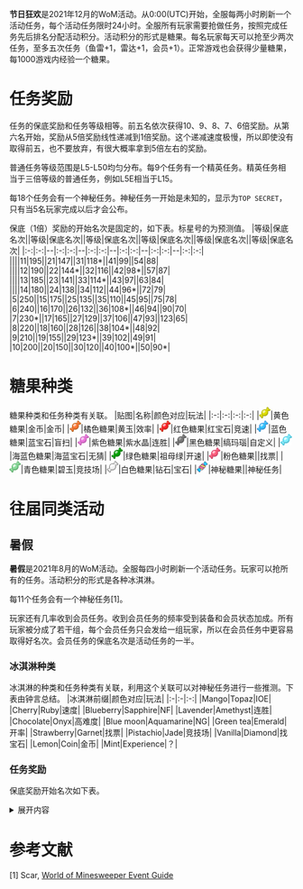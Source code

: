 **节日狂欢**是2021年12月的WoM活动。从0:00(UTC)开始，全服每两小时刷新一个活动任务，每个活动任务限时24小时。全服所有玩家需要抢做任务，按照完成任务先后排名分配活动积分。活动积分的形式是糖果。每名玩家每天可以抢至少两次任务，至多五次任务（鱼雷+1，雷达+1，会员+1）。正常游戏也会获得少量糖果，每1000游戏内经验一个糖果。

# 任务奖励
任务的保底奖励和任务等级相等。前五名依次获得10、9、8、7、6倍奖励。从第六名开始，奖励从5倍奖励线性递减到1倍奖励。这个递减速度极慢，所以即使没有取得前五，也不要放弃，有很大概率拿到5倍左右的奖励。

普通任务等级范围是L5-L50均匀分布。每9个任务有一个精英任务。精英任务相当于三倍等级的普通任务，例如L5E相当于L15。

每18个任务会有一个神秘任务。神秘任务一开始是未知的，显示为`TOP SECRET`，只有当5名玩家完成以后才会公布。

保底（1倍）奖励的开始名次是固定的，如下表。标星号的为预测值。
|等级|保底名次||等级|保底名次||等级|保底名次||等级|保底名次||等级|保底名次||等级|保底名次|
|:-:|:-:|--|:-:|:-:|--|:-:|:-:|--|:-:|:-:|--|:-:|:-:|--|:-:|:-:|
||||11|195||21|147||31|118*||41|99||54|88|
||||12|190||22|144*||32|116||42|98*||57|87|
||||13|185||23|141||33|114*||43|97||63|84|
||||14|180||24|138||34|112||44|96*||72|79|
|5|250||15|175||25|135||35|110||45|95||75|78|
|6|240||16|170||26|132||36|108*||46|94||90|70|
|7|230*||17|165||27|129||37|106||47|93||123|65|
|8|220||18|160||28|126||38|104*||48|92|
|9|210||19|155||29|123*||39|102||49|91|
|10|200||20|150||30|120||40|100*||50|90*|

# 糖果种类
糖果种类和任务种类有关联。
|贴图|名称|颜色对应|玩法|
|:-:|:-:|:-:|:-:|
|<img src="https://github.com/putianyi889/Minesweeper-makes-me-happy/blob/main/wiki/images/wom/521.svg" width=20>|黄色糖果|金币|金币|
|<img src="https://github.com/putianyi889/Minesweeper-makes-me-happy/blob/main/wiki/images/wom/522.svg" width=20>|橘色糖果|黄玉|效率|
|<img src="https://github.com/putianyi889/Minesweeper-makes-me-happy/blob/main/wiki/images/wom/523.svg" width=20>|红色糖果|红宝石|竞速|
|<img src="https://github.com/putianyi889/Minesweeper-makes-me-happy/blob/main/wiki/images/wom/524.svg" width=20>|蓝色糖果|蓝宝石|盲扫|
|<img src="https://github.com/putianyi889/Minesweeper-makes-me-happy/blob/main/wiki/images/wom/525.svg" width=20>|紫色糖果|紫水晶|连胜|
|<img src="https://github.com/putianyi889/Minesweeper-makes-me-happy/blob/main/wiki/images/wom/526.svg" width=20>|黑色糖果|缟玛瑙|自定义|
|<img src="https://github.com/putianyi889/Minesweeper-makes-me-happy/blob/main/wiki/images/wom/527.svg" width=20>|海蓝色糖果|海蓝宝石|无猜|
|<img src="https://github.com/putianyi889/Minesweeper-makes-me-happy/blob/main/wiki/images/wom/528.svg" width=20>|绿色糖果|祖母绿|开速|
|<img src="https://github.com/putianyi889/Minesweeper-makes-me-happy/blob/main/wiki/images/wom/529.svg" width=20>|粉色糖果||找票|
|<img src="https://github.com/putianyi889/Minesweeper-makes-me-happy/blob/main/wiki/images/wom/530.svg" width=20>|青色糖果|碧玉|竞技场|
|<img src="https://github.com/putianyi889/Minesweeper-makes-me-happy/blob/main/wiki/images/wom/531.svg" width=20>|白色糖果|钻石|宝石|
|<img src="https://github.com/putianyi889/Minesweeper-makes-me-happy/blob/main/wiki/images/wom/532.svg" width=20>|神秘糖果||神秘任务|

# 往届同类活动
## 暑假
**暑假**是2021年8月的WoM活动。全服每四小时刷新一个活动任务。玩家可以抢所有的任务。活动积分的形式是各种冰淇淋。

每11个任务会有一个神秘任务[1]。

玩家还有几率收到会员任务。收到会员任务的频率受到装备和会员状态加成。所有玩家被分成了若干组，每个会员任务只会发给一组玩家，所以在会员任务中更容易取得好名次。会员任务的保底名次是活动任务的一半。

### 冰淇淋种类
冰淇淋的种类和任务种类有关联，利用这个关联可以对神秘任务进行一些推测。下表由钟言总结。
|冰淇淋前缀|颜色对应|玩法|
|:-|:-|:-:|
|Mango|Topaz|IOE|
|Cherry|Ruby|速度|
|Blueberry|Sapphire|NF|
|Lavender|Amethyst|连胜|
|Chocolate|Onyx|高难度|
|Blue moon|Aquamarine|NG|
|Green tea|Emerald|开率|
|Strawberry|Garnet|找票|
|Pistachio|Jade|竞技场|
|Vanilla|Diamond|找宝石|
|Lemon|Coin|金币|
|Mint|Experience|？|

### 任务奖励
保底奖励开始名次如下表。
<details>
<summary>展开内容</summary>
<table>
<thead>
<tr>
<th align="center">等级</th>
<th align="right">保底名次</th>
</tr>
</thead>
<tbody>
<tr>
<td align="center">4</td>
<td align="right">650</td>
</tr>
<tr>
<td align="center">5</td>
<td align="right">575</td>
</tr>
<tr>
<td align="center">6</td>
<td align="right">500</td>
</tr>
<tr>
<td align="center">7</td>
<td align="right">425</td>
</tr>
<tr>
<td align="center">8</td>
<td align="right">375</td>
</tr>
<tr>
<td align="center">9</td>
<td align="right">325</td>
</tr>
<tr>
<td align="center">10</td>
<td align="right">300</td>
</tr>
<tr>
<td align="center">11</td>
<td align="right">290</td>
</tr>
<tr>
<td align="center">12</td>
<td align="right">280</td>
</tr>
<tr>
<td align="center">13</td>
<td align="right">270</td>
</tr>
<tr>
<td align="center">14</td>
<td align="right">260</td>
</tr>
<tr>
<td align="center">15</td>
<td align="right">250</td>
</tr>
<tr>
<td align="center">16</td>
<td align="right">240</td>
</tr>
<tr>
<td align="center">17</td>
<td align="right">230</td>
</tr>
<tr>
<td align="center">18</td>
<td align="right">220</td>
</tr>
<tr>
<td align="center">19</td>
<td align="right">*210</td>
</tr>
<tr>
<td align="center">20</td>
<td align="right">200</td>
</tr>
<tr>
<td align="center">21</td>
<td align="right">195</td>
</tr>
<tr>
<td align="center">22</td>
<td align="right">*190</td>
</tr>
<tr>
<td align="center">23</td>
<td align="right">185</td>
</tr>
<tr>
<td align="center">24</td>
<td align="right">180</td>
</tr>
<tr>
<td align="center">25</td>
<td align="right">175</td>
</tr>
<tr>
<td align="center">26</td>
<td align="right">170</td>
</tr>
<tr>
<td align="center">27</td>
<td align="right">165</td>
</tr>
<tr>
<td align="center">28</td>
<td align="right">*160</td>
</tr>
<tr>
<td align="center">29</td>
<td align="right">155</td>
</tr>
<tr>
<td align="center">30</td>
<td align="right">150</td>
</tr>
<tr>
<td align="center">31</td>
<td align="right">*148</td>
</tr>
<tr>
<td align="center">32</td>
<td align="right">*145</td>
</tr>
<tr>
<td align="center">33</td>
<td align="right">143</td>
</tr>
<tr>
<td align="center">34</td>
<td align="right">*140</td>
</tr>
<tr>
<td align="center">35</td>
<td align="right">*138</td>
</tr>
<tr>
<td align="center">36</td>
<td align="right">135</td>
</tr>
<tr>
<td align="center">37</td>
<td align="right">*133</td>
</tr>
<tr>
<td align="center">38</td>
<td align="right">*130</td>
</tr>
<tr>
<td align="center">39</td>
<td align="right">128</td>
</tr>
<tr>
<td align="center">40</td>
<td align="right">*125</td>
</tr>
<tr>
<td align="center">41</td>
<td align="right">*123</td>
</tr>
<tr>
<td align="center">42</td>
<td align="right">120</td>
</tr>
<tr>
<td align="center">43</td>
<td align="right">*118</td>
</tr>
<tr>
<td align="center">44</td>
<td align="right">*115</td>
</tr>
<tr>
<td align="center">45</td>
<td align="right">*113</td>
</tr>
<tr>
<td align="center">46</td>
<td align="right">*110</td>
</tr>
<tr>
<td align="center">47</td>
<td align="right">*108</td>
</tr>
<tr>
<td align="center">48</td>
<td align="right">105</td>
</tr>
<tr>
<td align="center">49</td>
<td align="right">*103</td>
</tr>
<tr>
<td align="center">50</td>
<td align="right">*100</td>
</tr>
<tr>
<td align="center">57</td>
<td align="right">96</td>
</tr>
<tr>
<td align="center">60</td>
<td align="right">94</td>
</tr>
<tr>
<td align="center">63</td>
<td align="right">*92</td>
</tr>
<tr>
<td align="center">66</td>
<td align="right">90</td>
</tr>
<tr>
<td align="center">78</td>
<td align="right">83</td>
</tr>
<tr>
<td align="center">87</td>
<td align="right">76</td>
</tr>
<tr>
<td align="center">90</td>
<td align="right">76</td>
</tr>
</tbody>
</table>
<p>*表示预测值</p>
</details>

# 参考文献
[1] Scar, [World of Minesweeper Event Guide](https://docs.google.com/document/d/1M1gIyczkiuuTYh10MOISogctZRExkGadijrIg4X_F4Y/edit)